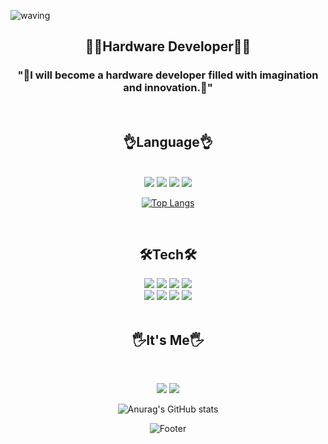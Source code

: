 
  ![waving](https://capsule-render.vercel.app/api?type=waving&height=200&text=🧑‍💻Yujun's%20GitHub🧑‍💻&fontAlign=50&fontAlignY=40&color=gradient)
<br/>
<div align="center">
  <h2>👨‍💻Hardware Developer👨‍💻</h2>
  <h3>"🌱I will become a hardware developer filled with imagination and innovation.🌱"</h3>
</div>
<br/>
<h2 align="center">
  👌Language👌
</h2>
<br/>
<div align="center">
  <img src="https://img.shields.io/badge/c-A8B9CC?style=for-the-badge&logo=c&logoColor=white">
  <img src="https://img.shields.io/badge/c++-00599C?style=for-the-badge&logo=cplusplus&logoColor=white">
  <img src="https://img.shields.io/badge/javascript-F7DF1E?style=for-the-badge&logo=javascript&logoColor=white">
  <img src="https://img.shields.io/badge/node.js-339933?style=for-the-badge&logo=Node.js&logoColor=white">
</div>
    <div align="center">

  [![Top Langs](https://github-readme-stats.vercel.app/api/top-langs/?username=jjojun&layout=compact)](https://github.com/jjojun/github-readme-stats)
</div>
<br/>
  <h2 align="center">
  🛠️Tech🛠️
</h2>
<div align="center">
  <img src="https://img.shields.io/badge/git-F05032?style=for-the-badge&logo=git&logoColor=white">
  <img src="https://img.shields.io/badge/gitkraken-179287?style=for-the-badge&logo=gitkraken&logoColor=white">
  <img src="https://img.shields.io/badge/github-181717?style=for-the-badge&logo=github&logoColor=white">
  <img src="https://img.shields.io/badge/notion-000000?style=for-the-badge&logo=notion&logoColor=white">
  <br>
  <img src="https://img.shields.io/badge/figma-F24E1E?style=for-the-badge&logo=figma&logoColor=white">
  <img src="https://img.shields.io/badge/arduino-00878F?style=for-the-badge&logo=arduino&logoColor=white">
  <img src="https://img.shields.io/badge/raspberrypi-A22846?style=for-the-badge&logo=raspberrypi&logoColor=white">
  <img src="https://img.shields.io/badge/mysql-4479A1?style=for-the-badge&logo=mysql&logoColor=white">

</div>

<br/>
<h2 align="center">
  🖐️It's Me🖐️
</h2>
<br/>
<div align="center">
  
  <a href="mailto:dmddkslek0@gmail.com"><img src="https://img.shields.io/badge/Gmail-D14836?style=for-the-badge&logo=gmail&logoColor=white&link=mailto:dmddkslek0@gmail.com"/></a>
  <a href="https://www.instagram.com/youn_nce"><img src="https://img.shields.io/badge/Instagram-%23E4405F.svg?style=for-the-badge&logo=Instagram&logoColor=white&link=https://www.instagram.com/youn_nce"/></a>
</div>
<div align="center">

  ![Anurag's GitHub stats](https://github-readme-stats.vercel.app/api?username=jjojun&show_icons=true&theme=)
</div>
<div align="center">
  <img src="https://capsule-render.vercel.app/api?type=waving&color=gradient&height=200&animation=fadeIn&section=footer" alt="Footer">
</div>
